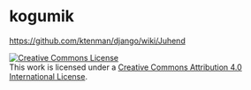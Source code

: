 # kogumik
https://github.com/ktenman/django/wiki/Juhend

[![Creative Commons License][image-1]][1]  
 This work is licensed under a [Creative Commons Attribution 4.0 International License][1].
 
 [1]:    http://creativecommons.org/licenses/by/4.0/
 
 [image-1]:    http://i.creativecommons.org/l/by/3.0/80x15.png
